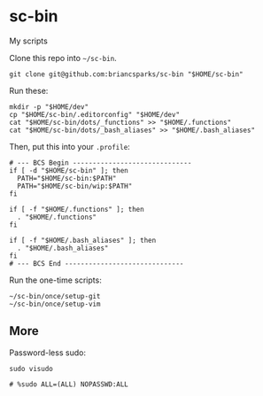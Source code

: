 # sc-bin

My scripts

Clone this repo into `~/sc-bin`.

```shell
git clone git@github.com:briancsparks/sc-bin "$HOME/sc-bin"
```

Run these:

```shell
mkdir -p "$HOME/dev"
cp "$HOME/sc-bin/.editorconfig" "$HOME/dev"
cat "$HOME/sc-bin/dots/_functions" >> "$HOME/.functions"
cat "$HOME/sc-bin/dots/_bash_aliases" >> "$HOME/.bash_aliases"
```

Then, put this into your `.profile`:

```shell
# --- BCS Begin ------------------------------
if [ -d "$HOME/sc-bin" ]; then
  PATH="$HOME/sc-bin:$PATH"
  PATH="$HOME/sc-bin/wip:$PATH"
fi

if [ -f "$HOME/.functions" ]; then
  . "$HOME/.functions"
fi

if [ -f "$HOME/.bash_aliases" ]; then
  . "$HOME/.bash_aliases"
fi
# --- BCS End ------------------------------
```

Run the one-time scripts:

```shell
~/sc-bin/once/setup-git
~/sc-bin/once/setup-vim
```

## More

Password-less sudo:

```shell
sudo visudo

# %sudo ALL=(ALL) NOPASSWD:ALL
```

